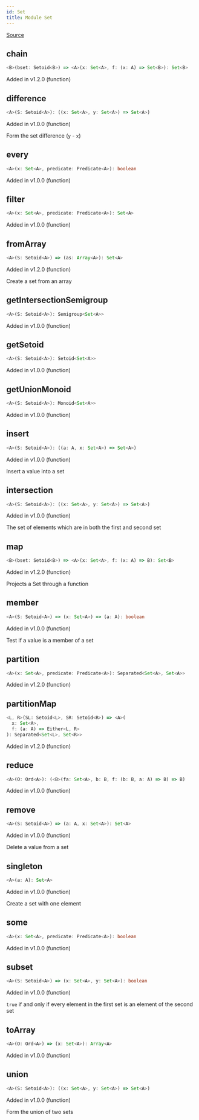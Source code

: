 ```yaml
---
id: Set
title: Module Set
---
```


[Source](https://github.com/gcanti/fp-ts/blob/master/src/Set.ts)

## chain

```ts
<B>(bset: Setoid<B>) => <A>(x: Set<A>, f: (x: A) => Set<B>): Set<B>
```

Added in v1.2.0 (function)

## difference

```ts
<A>(S: Setoid<A>): ((x: Set<A>, y: Set<A>) => Set<A>)
```

Added in v1.0.0 (function)

Form the set difference (`y` - `x`)

## every

```ts
<A>(x: Set<A>, predicate: Predicate<A>): boolean
```

Added in v1.0.0 (function)

## filter

```ts
<A>(x: Set<A>, predicate: Predicate<A>): Set<A>
```

Added in v1.0.0 (function)

## fromArray

```ts
<A>(S: Setoid<A>) => (as: Array<A>): Set<A>
```

Added in v1.2.0 (function)

Create a set from an array

## getIntersectionSemigroup

```ts
<A>(S: Setoid<A>): Semigroup<Set<A>>
```

Added in v1.0.0 (function)

## getSetoid

```ts
<A>(S: Setoid<A>): Setoid<Set<A>>
```

Added in v1.0.0 (function)

## getUnionMonoid

```ts
<A>(S: Setoid<A>): Monoid<Set<A>>
```

Added in v1.0.0 (function)

## insert

```ts
<A>(S: Setoid<A>): ((a: A, x: Set<A>) => Set<A>)
```

Added in v1.0.0 (function)

Insert a value into a set

## intersection

```ts
<A>(S: Setoid<A>): ((x: Set<A>, y: Set<A>) => Set<A>)
```

Added in v1.0.0 (function)

The set of elements which are in both the first and second set

## map

```ts
<B>(bset: Setoid<B>) => <A>(x: Set<A>, f: (x: A) => B): Set<B>
```

Added in v1.2.0 (function)

Projects a Set through a function

## member

```ts
<A>(S: Setoid<A>) => (x: Set<A>) => (a: A): boolean
```

Added in v1.0.0 (function)

Test if a value is a member of a set

## partition

```ts
<A>(x: Set<A>, predicate: Predicate<A>): Separated<Set<A>, Set<A>>
```

Added in v1.2.0 (function)

## partitionMap

```ts
<L, R>(SL: Setoid<L>, SR: Setoid<R>) => <A>(
  x: Set<A>,
  f: (a: A) => Either<L, R>
): Separated<Set<L>, Set<R>>
```

Added in v1.2.0 (function)

## reduce

```ts
<A>(O: Ord<A>): (<B>(fa: Set<A>, b: B, f: (b: B, a: A) => B) => B)
```

Added in v1.0.0 (function)

## remove

```ts
<A>(S: Setoid<A>) => (a: A, x: Set<A>): Set<A>
```

Added in v1.0.0 (function)

Delete a value from a set

## singleton

```ts
<A>(a: A): Set<A>
```

Added in v1.0.0 (function)

Create a set with one element

## some

```ts
<A>(x: Set<A>, predicate: Predicate<A>): boolean
```

Added in v1.0.0 (function)

## subset

```ts
<A>(S: Setoid<A>) => (x: Set<A>, y: Set<A>): boolean
```

Added in v1.0.0 (function)

`true` if and only if every element in the first set is an element of the second set

## toArray

```ts
<A>(O: Ord<A>) => (x: Set<A>): Array<A>
```

Added in v1.0.0 (function)

## union

```ts
<A>(S: Setoid<A>): ((x: Set<A>, y: Set<A>) => Set<A>)
```

Added in v1.0.0 (function)

Form the union of two sets
